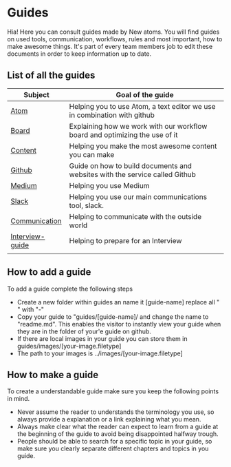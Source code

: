 # Guides
Hia! Here you can consult guides made by New atoms. You will find guides on used tools, communication, workflows, rules and most important, how to make awesome things. It's part of every team members job to edit these documents in order to keep information up to date.  

## List of all the guides
|Subject |Goal of the guide              |
|--------|-----------------------------|
|[Atom](atom-guide)| Helping you to use Atom, a text editor we use in combination with github |
|[Board](board-guide) | Explaining how we work with our workflow board and optimizing the use of it  |
|[Content](board-guide)| Helping you make the most awesome content you can make|
|[Github](github-guide) | Guide on how to build documents and websites with the service called Github |
|[Medium](medium-guide)| Helping you use Medium |
|[Slack](slack-guide) | Helping you use our main communications tool, slack.
|[Communication]() | Helping to communicate with the outside world
|[Interview-guide]() | Helping to prepare for an Interview
|[]() |



## How to add a guide
To add a guide complete the following steps
* Create a new folder within guides an name it [guide-name] replace all " " with "-"
* Copy your guide to "guides/[guide-name]/ and change the name to "readme.md". This enables the visitor to instantly view your guide when they are in the folder of your'e guide on github.
* If there are local images in your guide you can store them in guides/images/[your-image.filetype]
* The path to your images is ../images/[your-image.filetype]

## How to make a guide
To create a understandable guide make sure you keep the following points in mind.
* Never assume the reader to understands the terminology you use, so always provide a explanation or a link explaining what you mean.
* Always make clear what the reader can expect to learn from a guide at the beginning of the guide to avoid being disappointed halfway trough.
* People should be able to search for a specific topic in your guide, so make sure you clearly separate different chapters and topics in you guide.
